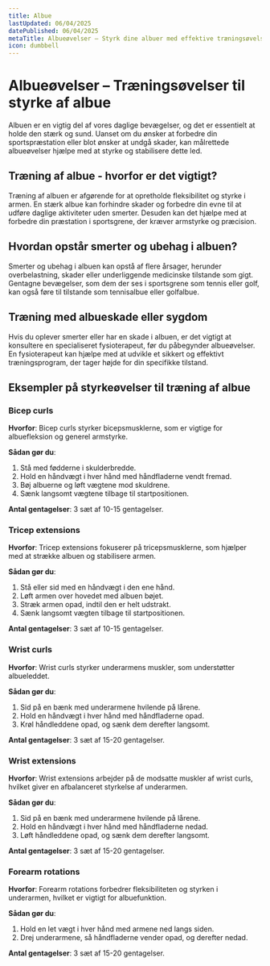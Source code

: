 ```yaml
---
title: Albue
lastUpdated: 06/04/2025
datePublished: 06/04/2025
metaTitle: Albueøvelser – Styrk dine albuer med effektive træningsøvelser
icon: dumbbell
---
```


# Albueøvelser – Træningsøvelser til styrke af albue

Albuen er en vigtig del af vores daglige bevægelser, og det er essentielt at holde den stærk og sund. Uanset om du ønsker at forbedre din sportspræstation eller blot ønsker at undgå skader, kan målrettede albueøvelser hjælpe med at styrke og stabilisere dette led.

## Træning af albue - hvorfor er det vigtigt?

Træning af albuen er afgørende for at opretholde fleksibilitet og styrke i armen. En stærk albue kan forhindre skader og forbedre din evne til at udføre daglige aktiviteter uden smerter. Desuden kan det hjælpe med at forbedre din præstation i sportsgrene, der kræver armstyrke og præcision.

## Hvordan opstår smerter og ubehag i albuen?

Smerter og ubehag i albuen kan opstå af flere årsager, herunder overbelastning, skader eller underliggende medicinske tilstande som gigt. Gentagne bevægelser, som dem der ses i sportsgrene som tennis eller golf, kan også føre til tilstande som tennisalbue eller golfalbue.

## Træning med albueskade eller sygdom

Hvis du oplever smerter eller har en skade i albuen, er det vigtigt at konsultere en specialiseret fysioterapeut, før du påbegynder albueøvelser. En fysioterapeut kan hjælpe med at udvikle et sikkert og effektivt træningsprogram, der tager højde for din specifikke tilstand.

## Eksempler på styrkeøvelser til træning af albue

### Bicep curls

**Hvorfor**: Bicep curls styrker bicepsmusklerne, som er vigtige for albuefleksion og generel armstyrke.

**Sådan gør du**:

1. Stå med fødderne i skulderbredde.
2. Hold en håndvægt i hver hånd med håndfladerne vendt fremad.
3. Bøj albuerne og løft vægtene mod skuldrene.
4. Sænk langsomt vægtene tilbage til startpositionen.

**Antal gentagelser**: 3 sæt af 10-15 gentagelser.

### Tricep extensions

**Hvorfor**: Tricep extensions fokuserer på tricepsmusklerne, som hjælper med at strække albuen og stabilisere armen.

**Sådan gør du**:

1. Stå eller sid med en håndvægt i den ene hånd.
2. Løft armen over hovedet med albuen bøjet.
3. Stræk armen opad, indtil den er helt udstrakt.
4. Sænk langsomt vægten tilbage til startpositionen.

**Antal gentagelser**: 3 sæt af 10-15 gentagelser.

### Wrist curls

**Hvorfor**: Wrist curls styrker underarmens muskler, som understøtter albueleddet.

**Sådan gør du**:

1. Sid på en bænk med underarmene hvilende på lårene.
2. Hold en håndvægt i hver hånd med håndfladerne opad.
3. Krøl håndleddene opad, og sænk dem derefter langsomt.

**Antal gentagelser**: 3 sæt af 15-20 gentagelser.

### Wrist extensions

**Hvorfor**: Wrist extensions arbejder på de modsatte muskler af wrist curls, hvilket giver en afbalanceret styrkelse af underarmen.

**Sådan gør du**:

1. Sid på en bænk med underarmene hvilende på lårene.
2. Hold en håndvægt i hver hånd med håndfladerne nedad.
3. Løft håndleddene opad, og sænk dem derefter langsomt.

**Antal gentagelser**: 3 sæt af 15-20 gentagelser.

### Forearm rotations

**Hvorfor**: Forearm rotations forbedrer fleksibiliteten og styrken i underarmen, hvilket er vigtigt for albuefunktion.

**Sådan gør du**:

1. Hold en let vægt i hver hånd med armene ned langs siden.
2. Drej underarmene, så håndfladerne vender opad, og derefter nedad.

**Antal gentagelser**: 3 sæt af 15-20 gentagelser.
